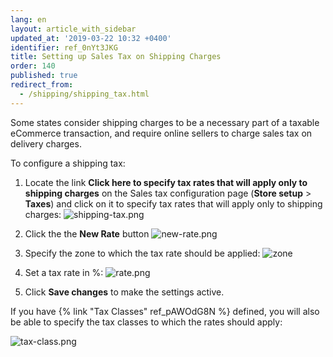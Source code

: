 ```yaml
---
lang: en
layout: article_with_sidebar
updated_at: '2019-03-22 10:32 +0400'
identifier: ref_0nYt3JKG
title: Setting up Sales Tax on Shipping Charges
order: 140
published: true
redirect_from:
  - /shipping/shipping_tax.html
---
```

Some states consider shipping charges to be a necessary part of a taxable eCommerce transaction, and require online sellers to charge sales tax on delivery charges.

To configure a shipping tax:

1. Locate the link **Click here to specify tax rates that will apply only to shipping charges** on the Sales tax configuration page (**Store setup** > **Taxes**) and click on it to specify tax rates that will apply only to shipping charges:
   ![shipping-tax.png]({{site.baseurl}}/attachments/ref_4nZM0iOX/shipping-tax.png)

2. Click the the **New Rate** button
   ![new-rate.png]({{site.baseurl}}/attachments/ref_4nZM0iOX/new-rate.png)
      
3. Specify the zone to which the tax rate should be applied:
    ![zone]({{site.baseurl}}/attachments/ref_4nZM0iOX/zone.png)

4. Set a tax rate in %:
   ![rate.png]({{site.baseurl}}/attachments/ref_4nZM0iOX/rate.png)

5. Click **Save changes** to make the settings active.
      
If you have {% link "Tax Classes" ref_pAWOdG8N %} defined, you will also be able to specify the tax classes to which the rates should apply:

![tax-class.png]({{site.baseurl}}/attachments/ref_4nZM0iOX/tax-class.png)


